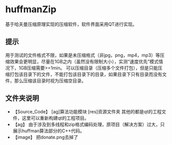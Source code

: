 # huffmanZip
基于哈夫曼压缩原理实现的压缩软件，软件界面采用QT进行实现。
## 提示
用于测试的文件格式不限，如果是未压缩格式（非jpg，png，mp4，mp3）等压缩效果会更明显，尽量在1GB之内（虽然没有限制大小），实测“速度优先”模式情况下，1GB压缩需要>=1min。
可以压缩目录（压缩多个文件打包），但是只能压缩打包该目录下的文件，不能打包该目录下的目录，如果目录下只有目录而没有文件，那么压缩该目录时视为压缩空目录。
## 文件夹说明
* 【Source_Code】
[ag]算法功能模块
[res]资源文件夹
其他的都是qt的工程文件，这里可以重新构建qt的工程项目。
* 【ag】
由于涉及到多线程和zip格式编码处理，原项目（解决方案）过大，只展示huffman算法部分的C++代码。
* 【image】
把donate.png去掉了
